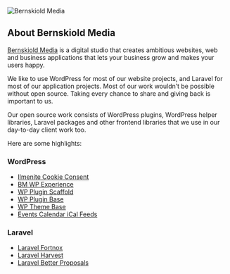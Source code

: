 ![Bernskiold Media](https://raw.githubusercontent.com/bernskioldmedia/.github/main/docs/images/readme-logo-2025.png)

## About Bernskiold Media

[Bernskiold Media](https://bernskioldmedia.com) is a digital studio that creates ambitious websites, web and business applications that lets your business grow and makes your users happy.

We like to use WordPress for most of our website projects, and Laravel for most of our application projects. Most of our work wouldn’t be possible without open source. Taking every chance to share and giving back is important to us.

Our open source work consists of WordPress plugins, WordPress helper libraries, Laravel packages and other frontend libraries that we use in our day-to-day client work too.

Here are some highlights:

### WordPress

- [Ilmenite Cookie Consent](https://github.com/bernskioldmedia/Ilmenite-Cookie-Consent)
- [BM WP Experience](https://github.com/bernskioldmedia/bm-wp-experience)
- [WP Plugin Scaffold](https://github.com/bernskioldmedia/wp-plugin-scaffold)
- [WP Plugin Base](https://github.com/bernskioldmedia/wp-plugin-base)
- [WP Theme Base](https://github.com/bernskioldmedia/wp-theme-base)
- [Events Calendar iCal Feeds](https://github.com/bernskioldmedia/events-calendar-ical-feeds)

### Laravel

- [Laravel Fortnox](https://github.com/bernskioldmedia/laravel-fortnox)
- [Laravel Harvest](https://github.com/bernskioldmedia/laravel-harvest)
- [Laravel Better Proposals](https://github.com/bernskioldmedia/laravel-better-proposals)
